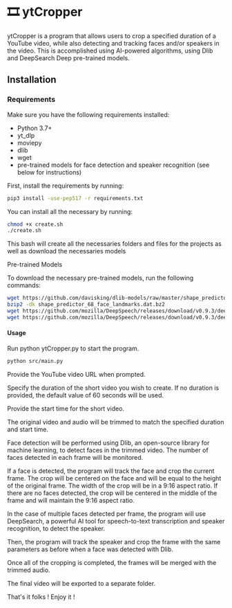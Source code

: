 # 🎞 ytCropper

ytCropper is a program that allows users to crop a specified duration of a YouTube video, while also detecting and tracking faces and/or speakers in the video. This is accomplished using AI-powered algorithms, using Dlib and DeepSearch Deep pre-trained models.

## Installation

### Requirements

Make sure you have the following requirements installed:

- Python 3.7+
- yt_dlp
- moviepy
- dlib
- wget
- pre-trained models for face detection and speaker recognition (see below for instructions)

First, install the requirements by running:

```bash
pip3 install -use-pep517 -r requirements.txt
```

You can install all the necessary by running:

```bash
chmod +x create.sh
./create.sh
```

This bash will create all the necessaries folders and files for the projects as well as download the necessaries models

Pre-trained Models

To download the necessary pre-trained models, run the following commands:

```bash
wget https://github.com/davisking/dlib-models/raw/master/shape_predictor_68_face_landmarks.dat.bz2
bzip2 -dk shape_predictor_68_face_landmarks.dat.bz2
wget https://github.com/mozilla/DeepSpeech/releases/download/v0.9.3/deepspeech-0.9.3-models.pbmm
wget https://github.com/mozilla/DeepSpeech/releases/download/v0.9.3/deepspeech-0.9.3-models.scorer
```



#### Usage
Run python ytCropper.py to start the program.

```bash
python src/main.py
```

Provide the YouTube video URL when prompted.

Specify the duration of the short video you wish to create. If no duration is provided, the default value of 60 seconds will be used.

Provide the start time for the short video.

The original video and audio will be trimmed to match the specified duration and start time.

Face detection will be performed using Dlib, an open-source library for machine learning, to detect faces in the trimmed video. The number of faces detected in each frame will be monitored.

If a face is detected, the program will track the face and crop the current frame. The crop will be centered on the face and will be equal to the height of the original frame. The width of the crop will be in a 9:16 aspect ratio. If there are no faces detected, the crop will be centered in the middle of the frame and will maintain the 9:16 aspect ratio.

In the case of multiple faces detected per frame, the program will use DeepSearch, a powerful AI tool for speech-to-text transcription and speaker recognition, to detect the speaker. 

Then, the program will track the speaker and crop the frame with the same parameters as before when a face was detected with Dlib.

Once all of the cropping is completed, the frames will be merged with the trimmed audio.

The final video will be exported to a separate folder.

That's it folks ! Enjoy it ! 
